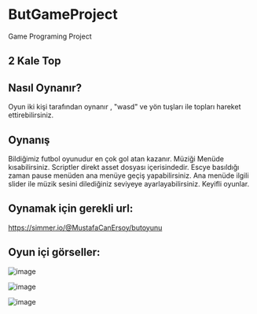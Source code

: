 # ButGameProject
Game Programing Project


## 2 Kale Top

## Nasıl Oynanır? 

Oyun iki kişi tarafından oynanır , "wasd" ve yön tuşları ile topları hareket ettirebilirsiniz. 

## Oynanış
Bildiğimiz futbol oyunudur en çok gol atan kazanır. Müziği Menüde kısabilirsiniz. Scriptler direkt asset dosyası içerisindedir.
Escye basıldığı zaman pause menüden ana menüye geçiş yapabilirsiniz. Ana menüde ilgili slider ile müzik sesini dilediğiniz seviyeye ayarlayabilirsiniz. Keyifli oyunlar.


## Oynamak için gerekli url:
https://simmer.io/@MustafaCanErsoy/butoyunu


## Oyun içi görseller:
![image](https://user-images.githubusercontent.com/76706592/215802699-021f4684-cad1-4b43-b47d-89f88f3c8a4a.png)

![image](https://user-images.githubusercontent.com/76706592/215802801-8eeaa58c-37af-4fae-9243-9a72c6d7bdc2.png)

![image](https://user-images.githubusercontent.com/76706592/215802895-686c7a66-fa9b-4d84-b999-b46b848c52c7.png)


